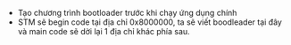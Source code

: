 - Tạo chương trình bootloader trước khi chạy ứng dụng chính
- STM sẽ begin code tại địa chỉ 0x8000000, ta sẽ viết boodleader tại đây và main code sẽ dời lại 1 địa chỉ khác phía sau.